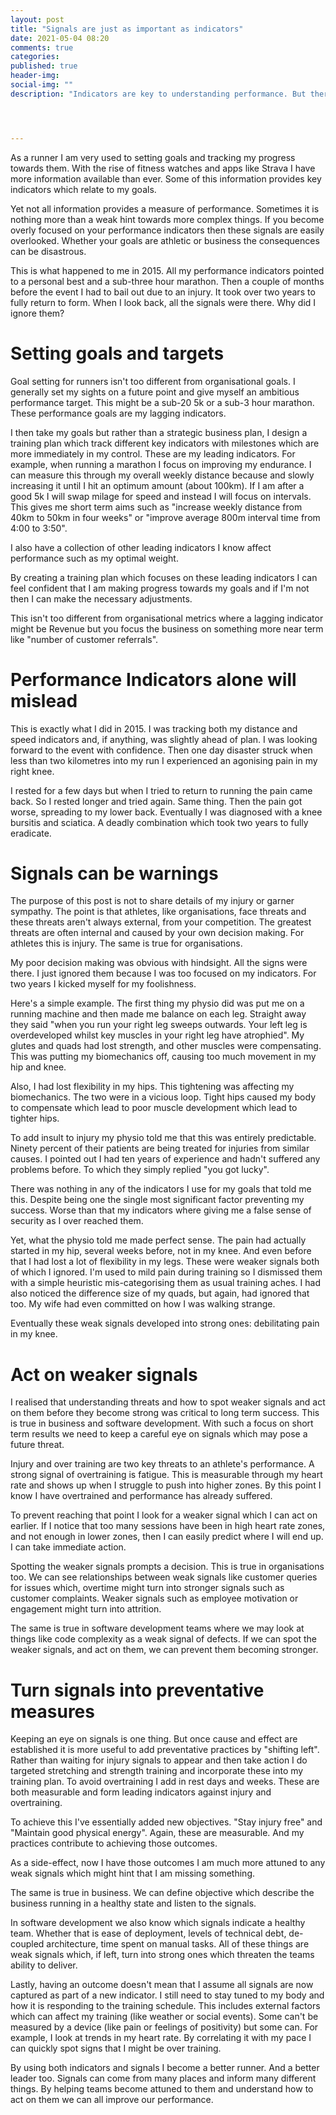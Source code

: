 ```yaml
---
layout: post
title: "Signals are just as important as indicators"
date: 2021-05-04 08:20
comments: true
categories: 
published: true
header-img: 
social-img: ""
description: "Indicators are key to understanding performance. But there are other signals which are just important to achieving success."




---
```


As a runner I am very used to setting goals and tracking my progress towards them. With the rise of fitness watches and apps like Strava I have more information available than ever. Some of this information provides key indicators which relate to my goals. 

Yet not all information provides a measure of performance. Sometimes it is nothing more than a weak hint towards more complex things. If you become overly focused on your performance indicators then these signals are easily overlooked. Whether your goals are athletic or business the consequences can be disastrous.

This is what happened to me in 2015. All my performance indicators pointed to a personal best and a sub-three hour marathon. Then a couple of months before the event I had to bail out due to an injury. It took over two years to fully return to form. When I look back, all the signals were there. Why did I ignore them?

# Setting goals and targets

Goal setting for runners isn't too different from organisational goals. I generally set my sights on a future point and give myself an ambitious performance target. This might be a sub-20 5k or a sub-3 hour marathon. These performance goals are my lagging indicators.

I then take my goals but rather than a strategic business plan, I design a training plan which track different key indicators with milestones which are more immediately in my control. These are my leading indicators. For example, when running a marathon I focus on improving my endurance. I can measure this through my overall weekly distance because and slowly increasing it until I hit an optimum amount (about 100km). If I am after a good 5k I will swap milage for speed and instead I will focus on intervals. This gives me short term aims such as "increase weekly distance from 40km to 50km in four weeks" or "improve average 800m interval time from 4:00 to 3:50".

I also have a collection of other leading indicators I know affect performance such as my optimal weight.

By creating a training plan which focuses on these leading indicators I can feel confident that I am making progress towards my goals and if I'm not then I can make the necessary adjustments.

This isn't too different from organisational metrics where a lagging indicator might be Revenue but you focus the business on something more near term like "number of customer referrals".

# Performance Indicators alone will mislead

This is exactly what I did in 2015. I was tracking both my distance and speed indicators and, if anything, was slightly ahead of plan. I was looking forward to the event with confidence. Then one day disaster struck when less than two kilometres into my run I experienced an agonising pain in my right knee.

I rested for a few days but when I tried to return to running the pain came back. So I rested longer and tried again. Same thing. Then the pain got worse, spreading to my lower back. Eventually I was diagnosed with a knee bursitis and sciatica. A deadly combination which took two years to fully eradicate.

# Signals can be warnings

The purpose of this post is not to share details of my injury or garner sympathy. The point is that athletes, like organisations, face threats and these threats aren't always external, from your competition. The greatest threats are often internal and caused by your own decision making. For athletes this is injury. The same is true for organisations.

My poor decision making was obvious with hindsight. All the signs were there. I just ignored them because I was too focused on my indicators. For two years I kicked myself for my foolishness.

Here's a simple example. The first thing my physio did was put me on a running machine and then made me balance on each leg. Straight away they said "when you run your right leg sweeps outwards. Your left leg is overdeveloped whilst key muscles in your right leg have atrophied". My glutes and quads had lost strength, and other muscles were compensating. This was putting my biomechanics off, causing too much movement in my hip and knee.

Also, I had lost flexibility in my hips. This tightening was affecting my biomechanics. The two were in a vicious loop. Tight hips caused my body to compensate which lead to poor muscle development which lead to tighter hips.

To add insult to injury my physio told me that this was entirely predictable. Ninety percent of their patients are being treated for injuries from similar causes. I pointed out I had ten years of experience and hadn't suffered any problems before. To which they simply replied "you got lucky".

There was nothing in any of the indicators I use for my goals that told me this. Despite being one the single most significant factor preventing my success. Worse than that my indicators where giving me a false sense of security as I over reached them. 

Yet, what the physio told me made perfect sense. The pain had actually started in my hip, several weeks before, not in my knee. And even before that I had lost a lot of flexibility in my legs. These were weaker signals both of which I ignored.  I'm used to mild pain during training so I dismissed them with a simple heuristic mis-categorising them as usual training aches. I had also noticed the difference size of my quads, but again, had ignored that too. My wife had even committed on how I was walking strange. 

Eventually these weak signals developed into strong ones: debilitating pain in my knee.

# Act on weaker signals

I realised that understanding threats and how to spot weaker signals and act on them before they become strong was critical to long term success. This is true in business and software development. With such a focus on short term results we need to keep a careful eye on signals which may pose a future threat.

Injury and over training are two key threats to an athlete's performance. A strong signal of overtraining is fatigue. This is measurable through my heart rate and shows up when I struggle to push into higher zones. By this point I know I have overtrained and performance has already suffered. 

To prevent reaching that point I look for a weaker signal which I can act on earlier. If I notice that too many sessions have been in high heart rate zones, and not enough in lower zones, then I can easily predict where I will end up. I can take immediate action.

Spotting the weaker signals prompts a decision. This is true in organisations too. We can see relationships between weak signals like customer queries for issues which, overtime might turn into stronger signals such as customer complaints. Weaker signals such as employee motivation or engagement might turn into attrition.

The same is true in software development teams where we may look at things like code complexity as a weak signal of defects. If we can spot the weaker signals, and act on them, we can prevent them becoming stronger.

# Turn signals into preventative measures

Keeping an eye on signals is one thing. But once cause and effect are  established it is more useful to add preventative practices by "shifting left". Rather than waiting for injury signals to appear and then take action I do targeted stretching and strength training and incorporate these into my training plan. To avoid overtraining I add in rest days and weeks. These are both measurable and form leading indicators against injury and overtraining.

To achieve this I've essentially added new objectives. "Stay injury free" and "Maintain good physical energy". Again, these are measurable. And my practices contribute to achieving those outcomes. 

As a side-effect, now I have those outcomes I am much more attuned to any weak signals which might hint that I am missing something. 

The same is true in business. We can define objective which describe the business running in a healthy state and listen to the signals. 

In software development we also know which signals indicate a healthy team. Whether that is ease of deployment, levels of technical debt, de-coupled architecture, time spent on manual tasks. All of these things are weak signals which, if left, turn into strong ones which threaten the teams ability to deliver.

Lastly, having an outcome doesn't mean that I assume all signals are now captured as part of a new indicator. I still need to stay tuned to my body and how it is responding to the training schedule. This includes external factors which can affect my training (like weather or social events). Some can't be measured by a device (like pain or feelings of positivity) but some can. For example, I look at trends in my heart rate. By correlating it with my pace I can quickly spot signs that I might be over training.

By using both indicators and signals I become a better runner. And a better leader too. Signals can come from many places and inform many different things. By helping teams become attuned to them and understand how to act on them we can all improve our performance.